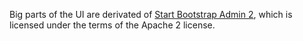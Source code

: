 Big parts of the UI are derivated of [Start Bootstrap Admin 2](https://github.com/IronSummitMedia/startbootstrap-sb-admin-2/),
which is licensed under the terms of the Apache 2 license.
